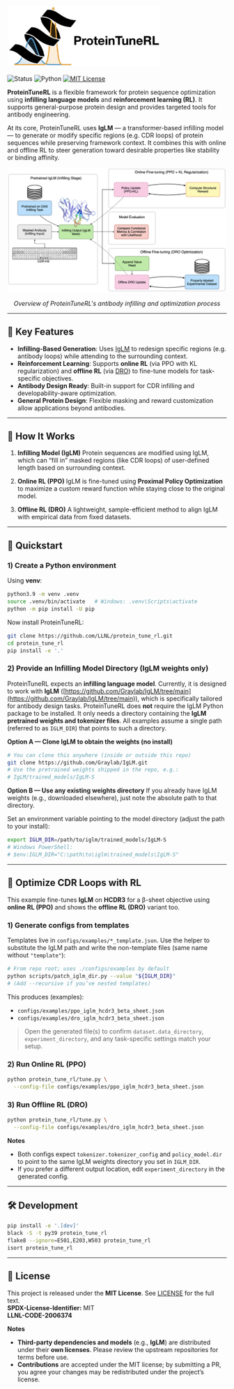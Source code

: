 <div align="left">
  <h2>
    <picture>
    <source media="(prefers-color-scheme: dark)" srcset="images/proteintunerl-logo-name-dark.png" width="350">
    <source media="(prefers-color-scheme: light)" srcset="images/proteintunerl-logo-name-light.png" width="350">
    <img alt="protlib-designer" src="images/proteintunerl-logo-name-light.png" width="350">
    </picture>
  </h2>
</div>

![Status](https://img.shields.io/badge/Status-Active-green.svg)
![Python](https://img.shields.io/badge/Python-3.9-blue.svg)
[![MIT License](https://img.shields.io/badge/License-MIT-blue.svg)](LICENSE)

**ProteinTuneRL** is a flexible framework for protein sequence optimization using **infilling language models** and **reinforcement learning (RL)**. It supports general-purpose protein design and provides targeted tools for antibody engineering.

At its core, ProteinTuneRL uses **IgLM** — a transformer-based infilling model — to generate or modify specific regions (e.g. CDR loops) of protein sequences while preserving framework context. It combines this with online and offline RL to steer generation toward desirable properties like stability or binding affinity.

<div align="center">
  <img src="images/antibody_infilling_diagram.png" alt="Overview of ProteinTuneRL's antibody infilling and optimization process" width="700">
  <p><em>Overview of ProteinTuneRL's antibody infilling and optimization process</em></p>
</div>

---

## 🔬 Key Features

* **Infilling-Based Generation**: Uses [IgLM](https://www.cell.com/cell-systems/fulltext/S2405-4712(23)00271-5?_returnURL=https%3A%2F%2Flinkinghub.elsevier.com%2Fretrieve%2Fpii%2FS2405471223002715%3Fshowall%3Dtrue) to redesign specific regions (e.g. antibody loops) while attending to the surrounding context.
* **Reinforcement Learning**: Supports **online RL** (via PPO with KL regularization) and **offline RL** (via [DRO](https://arxiv.org/abs/2405.19107)) to fine-tune models for task-specific objectives.
* **Antibody Design Ready**: Built-in support for CDR infilling and developability-aware optimization.
* **General Protein Design**: Flexible masking and reward customization allow applications beyond antibodies.

---

## 🧠 How It Works

1. **Infilling Model (IgLM)**
   Protein sequences are modified using IgLM, which can “fill in” masked regions (like CDR loops) of user-defined length based on surrounding context.

2. **Online RL (PPO)**
   IgLM is fine-tuned using **Proximal Policy Optimization** to maximize a custom reward function while staying close to the original model.

3. **Offline RL (DRO)**
   A lightweight, sample-efficient method to align IgLM with empirical data from fixed datasets.

---

## 🚀 Quickstart

### 1) Create a Python environment

Using **venv**:

```bash
python3.9 -m venv .venv
source .venv/bin/activate   # Windows: .venv\Scripts\activate
python -m pip install -U pip
```

Now install ProteinTuneRL:

```bash
git clone https://github.com/LLNL/protein_tune_rl.git
cd protein_tune_rl
pip install -e '.'
```

### 2) Provide an Infilling Model Directory (IgLM **weights only**)

ProteinTuneRL expects an **infilling language model**. Currently, it is designed to work with **IgLM** ([https://github.com/Graylab/IgLM/tree/main](https://github.com/Graylab/IgLM/tree/main)), which is specifically tailored for antibody design tasks.
ProteinTuneRL does **not** require the IgLM Python package to be installed.  It only needs a directory containing the **IgLM pretrained weights and tokenizer files**. All examples assume a single path (referred to as `IGLM_DIR`) that points to such a directory.

**Option A — Clone IgLM to obtain the weights (no install)**

```bash
# You can clone this anywhere (inside or outside this repo)
git clone https://github.com/Graylab/IgLM.git
# Use the pretrained weights shipped in the repo, e.g.:
# IgLM/trained_models/IgLM-S
```

**Option B — Use any existing weights directory**
If you already have IgLM weights (e.g., downloaded elsewhere), just note the absolute path to that directory.

Set an environment variable pointing to the model directory (adjust the path to your install):

```bash
export IGLM_DIR=/path/to/iglm/trained_models/IgLM-S
# Windows PowerShell:
# $env:IGLM_DIR="C:\path\to\iglm\trained_models\IgLM-S"
```

---

## 🎯 Optimize CDR Loops with RL

This example fine-tunes **IgLM** on **HCDR3** for a β-sheet objective using **online RL (PPO)** and shows the **offline RL (DRO)** variant too.

### 1) Generate configs from templates

Templates live in `configs/examples/*_template.json`. Use the helper to substitute the IgLM path and write the non-template files (same name without `"template"`):

```bash
# From repo root; uses ./configs/examples by default
python scripts/patch_iglm_dir.py --value "${IGLM_DIR}"
# (Add --recursive if you’ve nested templates)
```

This produces (examples):

* `configs/examples/ppo_iglm_hcdr3_beta_sheet.json`
* `configs/examples/dro_iglm_hcdr3_beta_sheet.json`

> Open the generated file(s) to confirm `dataset.data_directory`, `experiment_directory`, and any task-specific settings match your setup.

### 2) Run Online RL (PPO)

```bash
python protein_tune_rl/tune.py \
  --config-file configs/examples/ppo_iglm_hcdr3_beta_sheet.json
```

### 3) Run Offline RL (DRO)

```bash
python protein_tune_rl/tune.py \
  --config-file configs/examples/dro_iglm_hcdr3_beta_sheet.json
```

**Notes**

* Both configs expect `tokenizer.tokenizer_config` and `policy_model.dir` to point to the same IgLM weights directory you set in `IGLM_DIR`.
* If you prefer a different output location, edit `experiment_directory` in the generated config.

---

## 🛠 Development

```bash
pip install -e '.[dev]'
black -S -t py39 protein_tune_rl
flake8 --ignore=E501,E203,W503 protein_tune_rl
isort protein_tune_rl
```

---

## 📄 License

This project is released under the **MIT License**. See [LICENSE](LICENSE) for the full text.  
**SPDX-License-Identifier:** MIT  
**LLNL-CODE-2006374**

**Notes**
- **Third-party dependencies and models** (e.g., **IgLM**) are distributed under their **own licenses**. Please review the upstream repositories for terms before use.
- **Contributions** are accepted under the MIT license; by submitting a PR, you agree your changes may be redistributed under the project’s license.
